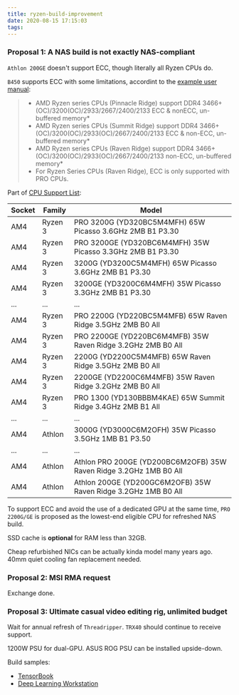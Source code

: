 ```yaml
---
title: ryzen-build-improvement
date: 2020-08-15 17:15:03
tags:
---
```


### Proposal 1: A NAS build is not exactly NAS-compliant

`Athlon 200GE` doesn't support ECC, though literally all Ryzen CPUs do.

`B450` supports ECC with some limitations, accordint to the [example user manual](https://download.asrock.com/Manual/Fatal1ty%20B450%20Gaming-ITXac.pdf):
> * AMD Ryzen series CPUs (Pinnacle Ridge) support DDR4 3466+(OC)/3200(OC)/2933/2667/2400/2133 ECC & nonECC, un-buffered memory*
> * AMD Ryzen series CPUs (Summit Ridge) support DDR4 3466+(OC)/3200(OC)/2933(OC)/2667/2400/2133 ECC & non-ECC, un-buffered memory*
> * AMD Ryzen series CPUs (Raven Ridge) support DDR4 3466+(OC)/3200(OC)/2933(OC)/2667/2400/2133 non-ECC, un-buffered memory*
> * For Ryzen Series CPUs (Raven Ridge), ECC is only supported with PRO CPUs.

Part of [CPU Support List](https://www.asrock.com/mb/AMD/Fatal1ty%20B450%20Gaming-ITXac/index.us.asp#CPU):

|Socket|Family|Model|
|---|---|---|
|AM4	|Ryzen 3	|PRO 3200G (YD320BC5M4MFH)	65W	Picasso	3.6GHz	2MB	B1	P3.30|
|AM4	|Ryzen 3	|PRO 3200GE (YD320BC6M4MFH)	35W	Picasso	3.3GHz	2MB	B1	P3.30|
|AM4	|Ryzen 3	|3200G (YD3200C5M4MFH)	65W	Picasso	3.6GHz	2MB	B1	P3.30|
|AM4	|Ryzen 3	|3200GE (YD3200C6M4MFH)	35W	Picasso	3.3GHz	2MB	B1	P3.30|
|...|...|...|
|AM4	|Ryzen 3	|PRO 2200G (YD220BC5M4MFB)	65W	Raven Ridge	3.5GHz	2MB	B0	All|
|AM4	|Ryzen 3	|PRO 2200GE (YD220BC6M4MFB)	35W	Raven Ridge	3.2GHz	2MB	B0	All|
|AM4	|Ryzen 3	|2200G (YD2200C5M4MFB)	65W	Raven Ridge	3.5GHz	2MB	B0	All|
|AM4	|Ryzen 3	|2200GE (YD2200C6M4MFB)	35W	Raven Ridge	3.2GHz	2MB	B0	All|
|AM4	|Ryzen 3	|PRO 1300 (YD130BBBM4KAE)	65W	Summit Ridge	3.4GHz	2MB	B1	All|
|...|...|...|
|AM4	|Athlon	|3000G (YD3000C6M2OFH)	35W	Picasso	3.5GHz	1MB	B1	P3.50|
|...|...|...|
|AM4	|Athlon	|Athlon PRO 200GE (YD200BC6M2OFB)	35W	Raven Ridge	3.2GHz	1MB	B0	All|
|AM4	|Athlon	|Athlon 200GE (YD200GC6M2OFB)	35W	Raven Ridge	3.2GHz	1MB	B0	All|

To support ECC and avoid the use of a dedicated GPU at the same time, `PRO 2200G/GE` is proposed as the lowest-end eligible CPU for refreshed NAS build.

SSD cache is **optional** for RAM less than 32GB.

Cheap refurbished NICs can be actually kinda model many years ago. 40mm quiet cooling fan replacement needed.

### Proposal 2: MSI RMA request

Exchange done.

### Proposal 3: Ultimate casual video editing rig, unlimited budget

Wait for annual refresh of `Threadripper`. `TRX40` should continue to receive support.

1200W PSU for dual-GPU. ASUS ROG PSU can be installed upside-down.

Build samples:
- [TensorBook](https://lambdalabs.com/deep-learning/laptops/tensorbook)
- [Deep Learning Workstation](https://www.sabrepc.com/Deep-Learning-2x-GPU-Workstations)
